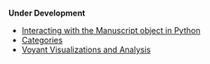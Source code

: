 **Under Development**
- [Interacting with the Manuscript object in Python](manuscript-object-tutorial.md)
- [Categories](categories.md)
- [Voyant Visualizations and Analysis](voyant-test.makingandknowing.org)

